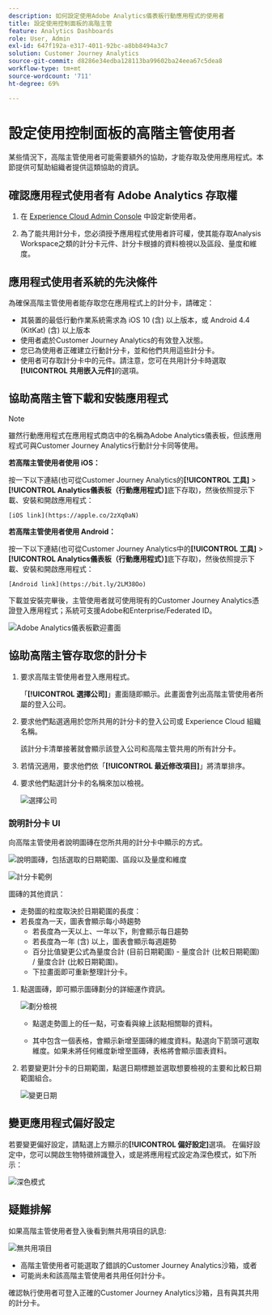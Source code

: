 ```yaml
---
description: 如何設定使用Adobe Analytics儀表板行動應用程式的使用者
title: 設定使用控制面板的高階主管
feature: Analytics Dashboards
role: User, Admin
exl-id: 647f192a-e317-4011-92bc-a8bb8494a3c7
solution: Customer Journey Analytics
source-git-commit: d8286e34edba128113ba99602ba24eea67c5dea8
workflow-type: tm+mt
source-wordcount: '711'
ht-degree: 69%

---
```


# 設定使用控制面板的高階主管使用者

某些情況下，高階主管使用者可能需要額外的協助，才能存取及使用應用程式。本節提供可幫助組織者提供這類協助的資訊。

## 確認應用程式使用者有 Adobe Analytics 存取權

1. 在 [Experience Cloud Admin Console](https://experienceleague.adobe.com/docs/analytics/admin/admin-console/permissions/product-profile.html) 中設定新使用者。

1. 為了能共用計分卡，您必須授予應用程式使用者許可權，使其能存取Analysis Workspace之類的計分卡元件、計分卡根據的資料檢視以及區段、量度和維度。

## 應用程式使用者系統的先決條件

為確保高階主管使用者能存取您在應用程式上的計分卡，請確定：

* 其裝置的最低行動作業系統需求為 iOS 10 (含) 以上版本，或 Android 4.4 (KitKat) (含) 以上版本
* 使用者處於Customer Journey Analytics的有效登入狀態。
* 您已為使用者正確建立行動計分卡，並和他們共用這些計分卡。
* 使用者可存取計分卡中的元件。請注意，您可在共用計分卡時選取&#x200B;**[!UICONTROL 共用嵌入元件]**&#x200B;的選項。

## 協助高階主管下載和安裝應用程式

>[!NOTE]
>
>雖然行動應用程式在應用程式商店中的名稱為Adobe Analytics儀表板，但該應用程式可與Customer Journey Analytics行動計分卡同等使用。

**若高階主管使用者使用 iOS：**

按一下以下連結(也可從Customer Journey Analytics的&#x200B;**[!UICONTROL 工具]** > **[!UICONTROL Analytics儀表板（行動應用程式）]**&#x200B;底下存取)，然後依照提示下載、安裝和開啟應用程式：

`[iOS link](https://apple.co/2zXq0aN)`

**若高階主管使用者使用 Android：**

按一下以下連結(也可從Customer Journey Analytics中的&#x200B;**[!UICONTROL 工具]** > **[!UICONTROL Analytics儀表板（行動應用程式）]**&#x200B;底下存取)，然後依照提示下載、安裝和開啟應用程式：

`[Android link](https://bit.ly/2LM38Oo)`

下載並安裝完畢後，主管使用者就可使用現有的Customer Journey Analytics憑證登入應用程式；系統可支援Adobe和Enterprise/Federated ID。

![Adobe Analytics儀表板歡迎畫面](assets/welcome.png)

## 協助高階主管存取您的計分卡

1. 要求高階主管使用者登入應用程式。

   「**[!UICONTROL 選擇公司]**」畫面隨即顯示。此畫面會列出高階主管使用者所屬的登入公司。

1. 要求他們點選適用於您所共用的計分卡的登入公司或 Experience Cloud 組織名稱。

   該計分卡清單接著就會顯示該登入公司和高階主管共用的所有計分卡。

1. 若情況適用，要求他們依「**[!UICONTROL 最近修改項目]**」將清單排序。

1. 要求他們點選計分卡的名稱來加以檢視。

   ![選擇公司](assets/accesscard.png)


### 說明計分卡 UI

向高階主管使用者說明圖磚在您所共用的計分卡中顯示的方式。

![說明圖磚，包括選取的日期範圍、區段以及量度和維度](assets/newexplain.png)

![計分卡範例](assets/intro_scorecard.png)

圖磚的其他資訊：

* 走勢圖的粒度取決於日期範圍的長度：
* 若長度為一天，圖表會顯示每小時趨勢
   * 若長度為一天以上、一年以下，則會顯示每日趨勢
   * 若長度為一年 (含) 以上，圖表會顯示每週趨勢
   * 百分比值變更公式為量度合計 (目前日期範圍) - 量度合計 (比較日期範圍) / 量度合計 (比較日期範圍)。
   * 下拉畫面即可重新整理計分卡。


1. 點選圖磚，即可顯示圖磚劃分的詳細運作資訊。

   ![劃分檢視](assets/sparkline.png)

   * 點選走勢圖上的任一點，可查看與線上該點相關聯的資料。

   * 其中包含一個表格，會顯示新增至圖磚的維度資料。點選向下箭頭可選取維度。如果未將任何維度新增至圖磚，表格將會顯示圖表資料。

1. 若要變更計分卡的日期範圍，點選日期標題並選取想要檢視的主要和比較日期範圍組合。

   ![變更日期](assets/changedate.png)

## 變更應用程式偏好設定

若要變更偏好設定，請點選上方顯示的&#x200B;**[!UICONTROL 偏好設定]**&#x200B;選項。 在偏好設定中，您可以開啟生物特徵辨識登入，或是將應用程式設定為深色模式，如下所示：

![深色模式](assets/darkmode.png)

## 疑難排解

如果高階主管使用者登入後看到無共用項目的訊息:

![無共用項目](assets/nothing.png)

* 高階主管使用者可能選取了錯誤的Customer Journey Analytics沙箱，或者
* 可能尚未和該高階主管使用者共用任何計分卡。

確認執行使用者可登入正確的Customer Journey Analytics沙箱，且有與其共用的計分卡。
